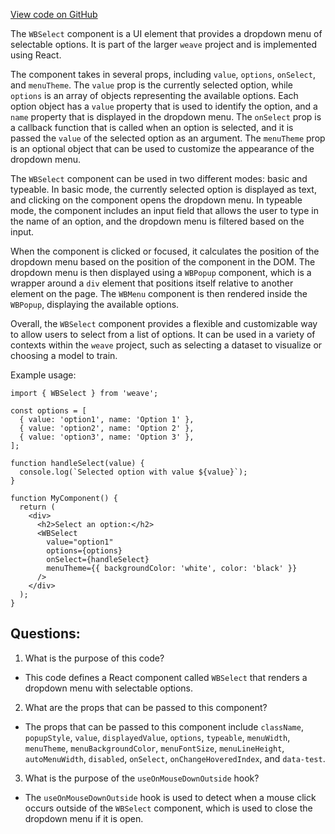 [View code on GitHub](https://github.com/wandb/weave/weave-js/src/common/components/WBSelect.tsx)

The `WBSelect` component is a UI element that provides a dropdown menu of selectable options. It is part of the larger `weave` project and is implemented using React. 

The component takes in several props, including `value`, `options`, `onSelect`, and `menuTheme`. The `value` prop is the currently selected option, while `options` is an array of objects representing the available options. Each option object has a `value` property that is used to identify the option, and a `name` property that is displayed in the dropdown menu. The `onSelect` prop is a callback function that is called when an option is selected, and it is passed the `value` of the selected option as an argument. The `menuTheme` prop is an optional object that can be used to customize the appearance of the dropdown menu.

The `WBSelect` component can be used in two different modes: basic and typeable. In basic mode, the currently selected option is displayed as text, and clicking on the component opens the dropdown menu. In typeable mode, the component includes an input field that allows the user to type in the name of an option, and the dropdown menu is filtered based on the input. 

When the component is clicked or focused, it calculates the position of the dropdown menu based on the position of the component in the DOM. The dropdown menu is then displayed using a `WBPopup` component, which is a wrapper around a `div` element that positions itself relative to another element on the page. The `WBMenu` component is then rendered inside the `WBPopup`, displaying the available options. 

Overall, the `WBSelect` component provides a flexible and customizable way to allow users to select from a list of options. It can be used in a variety of contexts within the `weave` project, such as selecting a dataset to visualize or choosing a model to train. 

Example usage:

```
import { WBSelect } from 'weave';

const options = [
  { value: 'option1', name: 'Option 1' },
  { value: 'option2', name: 'Option 2' },
  { value: 'option3', name: 'Option 3' },
];

function handleSelect(value) {
  console.log(`Selected option with value ${value}`);
}

function MyComponent() {
  return (
    <div>
      <h2>Select an option:</h2>
      <WBSelect
        value="option1"
        options={options}
        onSelect={handleSelect}
        menuTheme={{ backgroundColor: 'white', color: 'black' }}
      />
    </div>
  );
}
```
## Questions: 
 1. What is the purpose of this code?
- This code defines a React component called `WBSelect` that renders a dropdown menu with selectable options.

2. What are the props that can be passed to this component?
- The props that can be passed to this component include `className`, `popupStyle`, `value`, `displayedValue`, `options`, `typeable`, `menuWidth`, `menuTheme`, `menuBackgroundColor`, `menuFontSize`, `menuLineHeight`, `autoMenuWidth`, `disabled`, `onSelect`, `onChangeHoveredIndex`, and `data-test`.

3. What is the purpose of the `useOnMouseDownOutside` hook?
- The `useOnMouseDownOutside` hook is used to detect when a mouse click occurs outside of the `WBSelect` component, which is used to close the dropdown menu if it is open.